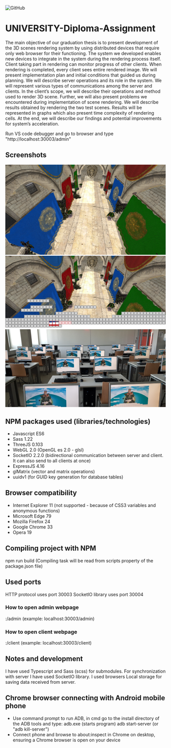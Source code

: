 <!-- Tags (https://shields.io/) -->
![GitHub](https://img.shields.io/github/license/lukaprijatelj/UNIVERSITY-Diploma-Assignment)

# UNIVERSITY-Diploma-Assignment
The main objective of our graduation thesis is to present development of the 3D scenes rendering system by using distributed devices that require only web browser for their functioning. The system we developed enables new devices to integrate in the system during the rendering process itself. Client taking part in rendering can monitor progress of other clients. When rendering is completed, every client sees entire rendered image. We will present implementation plan and initial conditions that guided us during planning. We will describe server operations and its role in the system. We will represent various types of communications among the server and clients. In the client’s scope, we will describe their operations and method used to render 3D scene. Further, we will also present problems we encountered during implementation of scene rendering. We will describe results obtained by rendering the two test scenes. Results will be represented in graphs which also present time complexity of rendering cells. At the end, we will describe our findings and potential improvements for system’s acceleration.


Run VS code debugger and go to browser and type "http://localhost:30003/admin"

## Screenshots
<!--  ![alt tag](https://raw.githubusercontent.com/lukaprijatelj/UNIVERSITY-Diploma-Assignment/master/images/Screenshot_1.jpg) -->
<!--  ![alt tag](https://raw.githubusercontent.com/lukaprijatelj/UNIVERSITY-Diploma-Assignment/master/images/All.jpg) -->
![alt tag](https://raw.githubusercontent.com/lukaprijatelj/UNIVERSITY-Diploma-Assignment/master/images/rendered-image-castle.jpg)
![alt tag](https://raw.githubusercontent.com/lukaprijatelj/UNIVERSITY-Diploma-Assignment/master/images/partially-rendered.jpg)
![alt tag](https://raw.githubusercontent.com/lukaprijatelj/UNIVERSITY-Diploma-Assignment/master/images/30-clients-rendering.jpg)

## NPM packages used (libraries/technologies)
- Javascript ES6
- Sass 1.22
- ThreeJS 0.103
- WebGL 2.0 	                 (OpenGL es 2.0 - glsl)
- SocketIO 2.2.0 			         (bidirectional communication between server and client. It can also send to all clients at once)
- ExpressJS 4.16
- glMatrix 				             (vector and matrix operations)
- uuidv1 				               (for GUID key generation for database tables)

## Browser compatibility
- Internet Explorer 11 			(not supported - because of CSS3 variables and anonymous functions)
- Microsoft Edge 79
- Mozilla Firefox 24
- Google Chrome 33
- Opera 19


## Compiling project with NPM
npm run build				(Compiling task will be read from scripts property of the package.json file)


## Used ports
HTTP protocol uses port 30003 
SocketIO library uses port 30004

### How to open admin webpage
<base-url>:<http-port>/admin		(example: localhost:30003/admin)

### How to open client webpage
<base-url>:<http-port>/client		(example: localhost:30003/client)


## Notes and development
I have used Typescript and Sass (scss) for submodules. For synchronization with server I have used SocketIO library.
I used browsers Local storage for saving data received from server.

## Chrome browser connecting with Android mobile phone
- Use command prompt to run ADB, in cmd go to the install directory of the ADB tools and type:
  adb.exe				(starts program)
  adb start-server 			(or "adb kill-server")
- Connect phone and browse to about:inspect in Chrome on desktop, ensuring a Chrome browser is open on your device
